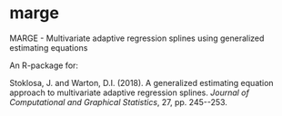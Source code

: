 # marge
MARGE - Multivariate adaptive regression splines using generalized estimating equations

An R-package for:

Stoklosa, J. and Warton, D.I. (2018). A generalized estimating equation approach to multivariate adaptive regression splines. *Journal of Computational and Graphical Statistics*, 27, pp. 245--253.

